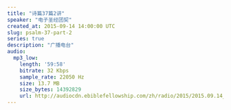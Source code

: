 ```yaml
---
title: "诗篇37篇2讲"
speaker: "电子圣经团契"
created_at: 2015-09-14 14:00:00 UTC
slug: psalm-37-part-2
series: true
description: "广播电台"
audio:
  mp3_low:
    length: '59:58'
    bitrate: 32 Kbps
    sample_rate: 22050 Hz
    size: 13.7 MB
    size_bytes: 14392829
    url: http://audiocdn.ebiblefellowship.com/zh/radio/2015/2015.09.14_EBF_-_Psalm_37_Part_2.mp3
---
```

